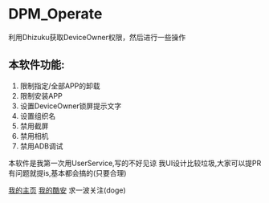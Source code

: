 # DPM_Operate
利用Dhizuku获取DeviceOwner权限，然后进行一些操作

## 本软件功能:
1. 限制指定/全部APP的卸载
2. 限制安装APP
3. 设置DeviceOwner锁屏提示文字
4. 设置组织名
5. 禁用截屏
6. 禁用相机
7. 禁用ADB调试

本软件是我第一次用UserService,写的不好见谅
我UI设计比较垃圾,大家可以提PR
有问题就提is,基本都会搞的(只要合理)

[我的主页](https://itos.codegang.top/)
[我的酷安](http://www.coolapk.com/u/3287595)
求一波关注(doge)
